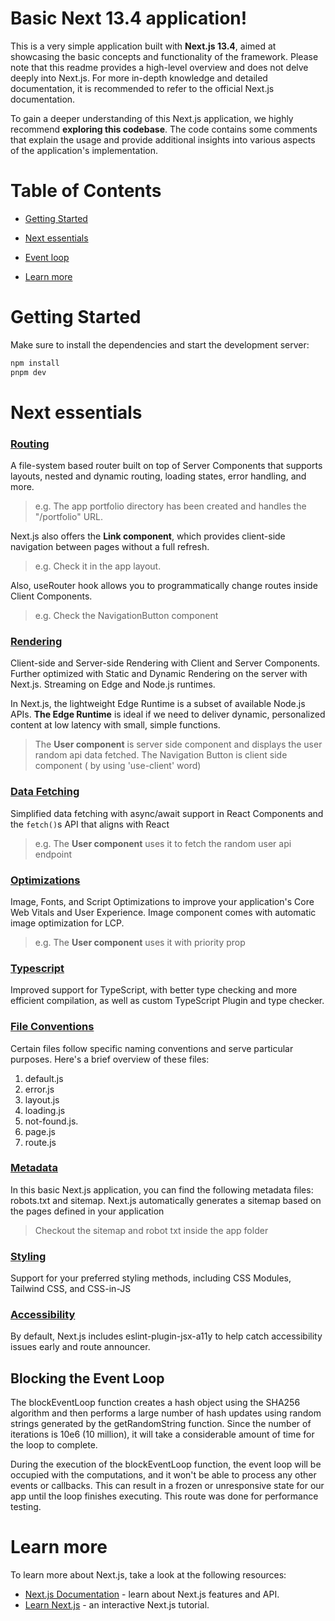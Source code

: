 # Basic Next 13.4 application!

This is a very simple application built with **Next.js 13.4**, aimed at showcasing the basic concepts and functionality of the framework. Please note that this readme provides a high-level overview and does not delve deeply into Next.js. For more in-depth knowledge and detailed documentation, it is recommended to refer to the official Next.js documentation.

To gain a deeper understanding of this Next.js application, we highly recommend **exploring this codebase**. The code contains some comments that explain the usage and provide additional insights into various aspects of the application's implementation.

# Table of Contents

- [Getting Started](#getting-started)

- [Next essentials](#next-essentials)

- [Event loop](#blocking-event-loop)

- [Learn more](#learn-more)

# Getting Started

Make sure to install the dependencies and start the development server:

```bash
npm install
pnpm dev

```

# Next essentials

### [Routing](https://nextjs.org/docs/app/building-your-application/routing)

A file-system based router built on top of Server Components that supports layouts, nested and dynamic routing, loading states, error handling, and more.

> e.g. The app portfolio directory has been created and handles the "/portfolio" URL.

Next.js also offers the **Link component**, which provides client-side navigation between pages without a full refresh.

> e.g. Check it in the app layout.

Also, useRouter hook allows you to programmatically change routes inside Client Components.

> e.g. Check the NavigationButton component

### [Rendering](https://nextjs.org/docs/app/building-your-application/rendering)

Client-side and Server-side Rendering with Client and Server Components. Further optimized with Static and Dynamic Rendering on the server with Next.js. Streaming on Edge and Node.js runtimes.

In Next.js, the lightweight Edge Runtime is a subset of available Node.js APIs. **The Edge Runtime** is ideal if we need to deliver dynamic, personalized content at low latency with small, simple functions.


> The **User component** is server side component and displays the user random api data fetched. The Navigation Button is client side component ( by using 'use-client' word)

### [Data Fetching](https://nextjs.org/docs/app/building-your-application/data-fetching)

Simplified data fetching with async/await support in React Components and the `fetch()`s API that aligns with React

> e.g. The **User component** uses it to fetch the random user api endpoint

### [Optimizations](https://nextjs.org/docs/app/building-your-application/optimizing)

Image, Fonts, and Script Optimizations to improve your application's Core Web Vitals and User Experience. Image component comes with automatic image optimization for LCP.

> e.g. The **User component** uses it with priority prop

### [Typescript](https://nextjs.org/docs/app/building-your-application/configuring/typescript)

Improved support for TypeScript, with better type checking and more efficient compilation, as well as custom TypeScript Plugin and type checker.

### [File Conventions](https://nextjs.org/docs/app/api-reference/file-conventions)

Certain files follow specific naming conventions and serve particular purposes. Here's a brief overview of these files:

1. default.js
2. error.js
3. layout.js
4. loading.js
5. not-found.js.
6. page.js
7. route.js

### [Metadata](https://nextjs.org/docs/app/api-reference/file-conventions/metadata)

In this basic Next.js application, you can find the following metadata files: robots.txt and sitemap.
Next.js automatically generates a sitemap based on the pages defined in your application

> Checkout the sitemap and robot txt inside the app folder

### [Styling](https://nextjs.org/docs/app/building-your-application/styling)

Support for your preferred styling methods, including CSS Modules, Tailwind CSS, and CSS-in-JS

### [Accessibility](https://nextjs.org/docs/architecture/accessibility)

By default, Next.js includes eslint-plugin-jsx-a11y to help catch accessibility issues early and route announcer.

## Blocking the Event Loop

The blockEventLoop function creates a hash object using the SHA256 algorithm and then performs a large number of hash updates using random strings generated by the getRandomString function. Since the number of iterations is 10e6 (10 million), it will take a considerable amount of time for the loop to complete.

During the execution of the blockEventLoop function, the event loop will be occupied with the computations, and it won't be able to process any other events or callbacks. This can result in a frozen or unresponsive state for our app until the loop finishes executing. This route was done for performance testing.

# Learn more

To learn more about Next.js, take a look at the following resources:

- [Next.js Documentation](https://nextjs.org/docs) - learn about Next.js features and API.
- [Learn Next.js](https://nextjs.org/learn) - an interactive Next.js tutorial.
